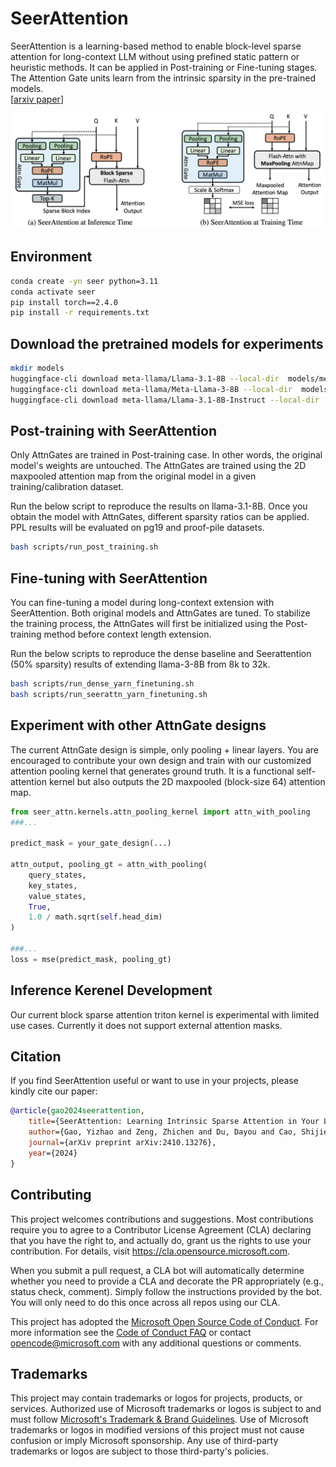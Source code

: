 # SeerAttention

SeerAttention is a learning-based method to enable block-level sparse attention for long-context LLM without using prefined static pattern or heuristic methods. It can be applied in Post-training or Fine-tuning stages. The Attention Gate units learn from the intrinsic sparsity in the pre-trained models.  
[[arxiv paper](https://arxiv.org/abs/2410.13276)] 

![SeerAttn](figures/SeerAttn.png)


## Environment
```bash
conda create -yn seer python=3.11
conda activate seer
pip install torch==2.4.0
pip install -r requirements.txt
```


## Download the pretrained models for experiments
```bash
mkdir models
huggingface-cli download meta-llama/Llama-3.1-8B --local-dir  models/meta-llama/Llama-3.1-8B
huggingface-cli download meta-llama/Meta-Llama-3-8B --local-dir  models/meta-llama/Meta-Llama-3-8B
huggingface-cli download meta-llama/Llama-3.1-8B-Instruct --local-dir  models/meta-llama/Llama-3.1-8B-Instruct
```


## Post-training with SeerAttention
Only AttnGates are trained in Post-training case. In other words, the original model's weights are untouched. The AttnGates are trained using the 2D maxpooled attention map from the original model in a given training/calibration dataset.

Run the below script to reproduce the results on llama-3.1-8B. Once you obtain the model with AttnGates, different sparsity ratios can be applied. PPL results will be evaluated on pg19 and proof-pile datasets.
```bash
bash scripts/run_post_training.sh
```


## Fine-tuning with SeerAttention
You can fine-tuning a model during long-context extension with SeerAttention. Both original models and AttnGates are tuned. To stabilize the training process, the AttnGates will first be initialized using the Post-training method before context length extension. 

Run the below scripts to reproduce the dense baseline and Seerattention (50% sparsity) results of extending llama-3-8B from 8k to 32k. 
```bash
bash scripts/run_dense_yarn_finetuning.sh
bash scripts/run_seerattn_yarn_finetuning.sh
```

## Experiment with other AttnGate designs
The current AttnGate design is simple, only pooling + linear layers. You are encouraged to contribute your own design and train with our customized attention pooling kernel that generates ground truth. It is a functional self-attention kernel but also outputs the 2D maxpooled (block-size 64) attention map.
```python
from seer_attn.kernels.attn_pooling_kernel import attn_with_pooling
###...

predict_mask = your_gate_design(...)

attn_output, pooling_gt = attn_with_pooling(
    query_states,
    key_states,
    value_states,
    True, 
    1.0 / math.sqrt(self.head_dim)      
)

###...
loss = mse(predict_mask, pooling_gt)   
```
## Inference Kerenel Development
Our current block sparse attention triton kernel is experimental with limited use cases. Currently it does not support external attention masks.


## Citation

If you find SeerAttention useful or want to use in your projects, please kindly cite our paper:

```bibtex
@article{gao2024seerattention,
    title={SeerAttention: Learning Intrinsic Sparse Attention in Your LLMs},
    author={Gao, Yizhao and Zeng, Zhichen and Du, Dayou and Cao, Shijie and So, Hayden Kwok-Hay and Cao, Ting and Yang, Fan and Yang, Mao},
    journal={arXiv preprint arXiv:2410.13276},
    year={2024}
}

```


## Contributing

This project welcomes contributions and suggestions.  Most contributions require you to agree to a
Contributor License Agreement (CLA) declaring that you have the right to, and actually do, grant us
the rights to use your contribution. For details, visit https://cla.opensource.microsoft.com.

When you submit a pull request, a CLA bot will automatically determine whether you need to provide
a CLA and decorate the PR appropriately (e.g., status check, comment). Simply follow the instructions
provided by the bot. You will only need to do this once across all repos using our CLA.

This project has adopted the [Microsoft Open Source Code of Conduct](https://opensource.microsoft.com/codeofconduct/).
For more information see the [Code of Conduct FAQ](https://opensource.microsoft.com/codeofconduct/faq/) or
contact [opencode@microsoft.com](mailto:opencode@microsoft.com) with any additional questions or comments.

## Trademarks

This project may contain trademarks or logos for projects, products, or services. Authorized use of Microsoft 
trademarks or logos is subject to and must follow 
[Microsoft's Trademark & Brand Guidelines](https://www.microsoft.com/en-us/legal/intellectualproperty/trademarks/usage/general).
Use of Microsoft trademarks or logos in modified versions of this project must not cause confusion or imply Microsoft sponsorship.
Any use of third-party trademarks or logos are subject to those third-party's policies.
